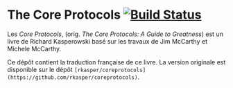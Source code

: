 # The Core Protocols [![Build Status](https://travis-ci.org/adericbourg/coreprotocols-fr.svg?branch=master)](https://travis-ci.org/adericbourg/coreprotocols-fr)

Les _Core Protocols_, (orig. _The Core Protocols: A Guide to Greatness_) est un livre de Richard Kasperowski basé sur les travaux de Jim McCarthy et Michele McCarthy.

Ce dépôt contient la traduction française de ce livre. La version originale est disponible sur le dépôt `[rkasper/coreprotocols](https://github.com/rkasper/coreprotocols)`.
